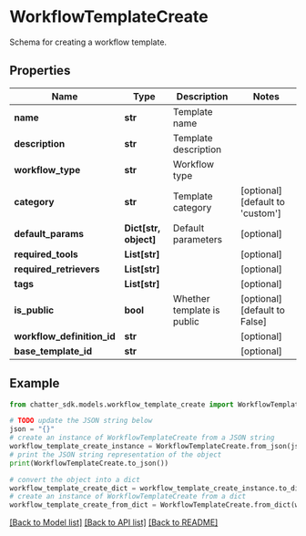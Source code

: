 # WorkflowTemplateCreate

Schema for creating a workflow template.

## Properties

Name | Type | Description | Notes
------------ | ------------- | ------------- | -------------
**name** | **str** | Template name | 
**description** | **str** | Template description | 
**workflow_type** | **str** | Workflow type | 
**category** | **str** | Template category | [optional] [default to 'custom']
**default_params** | **Dict[str, object]** | Default parameters | [optional] 
**required_tools** | **List[str]** |  | [optional] 
**required_retrievers** | **List[str]** |  | [optional] 
**tags** | **List[str]** |  | [optional] 
**is_public** | **bool** | Whether template is public | [optional] [default to False]
**workflow_definition_id** | **str** |  | [optional] 
**base_template_id** | **str** |  | [optional] 

## Example

```python
from chatter_sdk.models.workflow_template_create import WorkflowTemplateCreate

# TODO update the JSON string below
json = "{}"
# create an instance of WorkflowTemplateCreate from a JSON string
workflow_template_create_instance = WorkflowTemplateCreate.from_json(json)
# print the JSON string representation of the object
print(WorkflowTemplateCreate.to_json())

# convert the object into a dict
workflow_template_create_dict = workflow_template_create_instance.to_dict()
# create an instance of WorkflowTemplateCreate from a dict
workflow_template_create_from_dict = WorkflowTemplateCreate.from_dict(workflow_template_create_dict)
```
[[Back to Model list]](../README.md#documentation-for-models) [[Back to API list]](../README.md#documentation-for-api-endpoints) [[Back to README]](../README.md)


